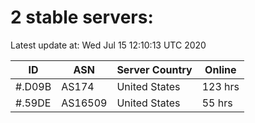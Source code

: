 # 2 stable servers:

Latest update at: Wed Jul 15 12:10:13 UTC 2020

| ID | ASN | Server Country | Online |
| -- | --- | -------------- | ------ |
| #.D09B | AS174 | United States | 123 hrs |
| #.59DE | AS16509 | United States | 55 hrs |


